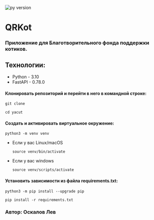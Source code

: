 ![py version](https://img.shields.io/pypi/pyversions/3.10)

# QRKot

### Приложение для Благотворительного фонда поддержки котиков.

## Технологии:

* Python - 3.10
* FastAPI - 0.78.0


#### Клонировать репозиторий и перейти в него в командной строке:

```
git clone 
```

```
cd yacut
```

#### Cоздать и активировать виртуальное окружение:

```
python3 -m venv venv
```

* Если у вас Linux/macOS

    ```
    source venv/bin/activate
    ```

* Если у вас windows

    ```
    source venv/scripts/activate
    ```

#### Установить зависимости из файла requirements.txt:

```
python3 -m pip install --upgrade pip
```

```
pip install -r requirements.txt
```

### Автор: Оскалов Лев